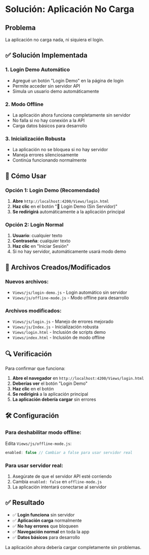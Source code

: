 # Solución: Aplicación No Carga

## Problema
La aplicación no carga nada, ni siquiera el login.

## ✅ Solución Implementada

### 1. **Login Demo Automático**
- Agregué un botón "Login Demo" en la página de login
- Permite acceder sin servidor API
- Simula un usuario demo automáticamente

### 2. **Modo Offline**
- La aplicación ahora funciona completamente sin servidor
- No falla si no hay conexión a la API
- Carga datos básicos para desarrollo

### 3. **Inicialización Robusta**
- La aplicación no se bloquea si no hay servidor
- Maneja errores silenciosamente
- Continúa funcionando normalmente

## 🚀 Cómo Usar

### Opción 1: Login Demo (Recomendado)
1. **Abre** `http://localhost:4200/Views/login.html`
2. **Haz clic** en el botón "🔧 Login Demo (Sin Servidor)"
3. **Se redirigirá** automáticamente a la aplicación principal

### Opción 2: Login Normal
1. **Usuario**: cualquier texto
2. **Contraseña**: cualquier texto
3. **Haz clic** en "Iniciar Sesión"
4. Si no hay servidor, automáticamente usará modo demo

## 📁 Archivos Creados/Modificados

### Nuevos archivos:
- `Views/js/login-demo.js` - Login automático sin servidor
- `Views/js/offline-mode.js` - Modo offline para desarrollo

### Archivos modificados:
- `Views/js/login.js` - Manejo de errores mejorado
- `Views/js/Index.js` - Inicialización robusta
- `Views/login.html` - Inclusión de scripts demo
- `Views/index.html` - Inclusión de modo offline

## 🔍 Verificación

Para confirmar que funciona:

1. **Abre el navegador** en `http://localhost:4200/Views/login.html`
2. **Deberías ver** el botón "Login Demo"
3. **Haz clic** en el botón
4. **Se redirigirá** a la aplicación principal
5. **La aplicación debería cargar** sin errores

## 🛠️ Configuración

### Para deshabilitar modo offline:
Edita `Views/js/offline-mode.js`:
```javascript
enabled: false // Cambiar a false para usar servidor real
```

### Para usar servidor real:
1. Asegúrate de que el servidor API esté corriendo
2. Cambia `enabled: false` en `offline-mode.js`
3. La aplicación intentará conectarse al servidor

## ✅ Resultado

- ✅ **Login funciona** sin servidor
- ✅ **Aplicación carga** normalmente
- ✅ **No hay errores** que bloqueen
- ✅ **Navegación normal** en toda la app
- ✅ **Datos básicos** para desarrollo

La aplicación ahora debería cargar completamente sin problemas.
